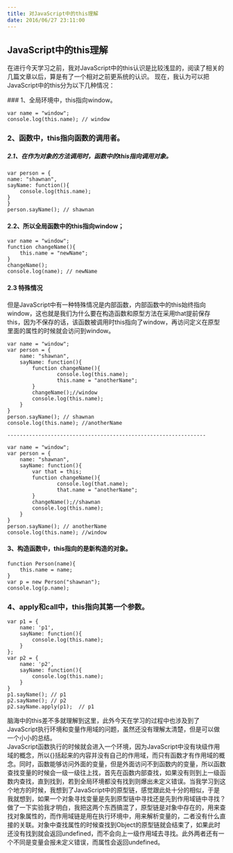 ```yaml
---
title: 对JavaScript中的this理解
date: 2016/06/27 23:11:00
---
```


## JavaScript中的this理解
在进行今天学习之前，我对JavaScript中的this认识是比较浅显的，阅读了相关的几篇文章以后，算是有了一个相对之前更系统的认识。
现在，我认为可以把JavaScript中的this分为以下几种情况：
<div></div>
### 1、全局环境中，this指向window。

    var name = "window";
    console.log(this.name); // window

<!-- more -->
###    2、函数中，this指向函数的调用者。
##### 2.1、在作为对象的方法调用时，函数中的this指向调用对象。

    var person = {
    name: "shawnan",
    sayName: function(){
        console.log(this.name);
    }
    }
    person.sayName(); // shawnan
    
#### 2.2、所以全局函数中的this指向window；

    var name = "window";
    function changeName(){
        this.name = "newName";
    }
    changeName();
    console.log(name); // newName

#### 2.3 特殊情况
但是JavaScript中有一种特殊情况是内部函数，内部函数中的this始终指向window，这也就是我们为什么要在构造函数和原型方法在采用that提前保存this，因为不保存的话，该函数被调用时this指向了window，再访问定义在原型里面的属性的时候就会访问到window。

    var name = "window";
    var person = {
        name: "shawnan",
        sayName: function(){
            function changeName(){
                    console.log(this.name); 
                    this.name = "anotherName";
            }
            changeName();//window
            console.log(this.name);
        }
    }
    person.sayName(); // shawnan
    console.log(this.name); //anotherName

    ----------------------------------------------------------------

    var name = "window";
    var person = {
        name: "shawnan",
        sayName: function(){
            var that = this;
            function changeName(){
                    console.log(that.name); 
                    that.name = "anotherName";
            }
            changeName();//shawnan
            console.log(this.name);
        }
    }
    person.sayName(); // anotherName
    console.log(this.name); //window


#### 3、构造函数中，this指向的是新构造的对象。

    function Person(name){
        this.name = name;
    }
    var p = new Person("shawnan");
    console.log(p.name);

### 4、apply和call中，this指向其第一个参数。

    var p1 = {
        name: 'p1',
        sayName: function(){
            console.log(this.name);
        }
    };
    var p2 = {
        name: 'p2',
        sayName: function(){
            console.log(this.name);
        }
    }
    p1.sayName(); // p1
    p2.sayName(); // p2
    p2.sayName.apply(p1);  // p1


脑海中的this差不多就理解到这里，此外今天在学习的过程中也涉及到了JavaScript执行环境和变量作用域的问题，虽然还没有理解太清楚，但是可以做一个小小的总结。   
JavaScript函数执行的时候就会进入一个环境，因为JavaScript中没有块级作用域的概念，所以{}括起来的内容并没有自己的作用域，而只有函数才有作用域的概念。同时，函数能够访问外面的变量，但是外面访问不到函数内的变量，所以函数查找变量的时候会一级一级往上找，首先在函数内部查找，如果没有则到上一级函数内查找，直到找到，若到全局环境都没有找到则爆出未定义错误。当我学习到这个地方的时候，我想到了JavaScript中的原型链，感觉跟此处十分的相似，于是我就想到，如果一个对象寻找变量是先到原型链中寻找还是先到作用域链中寻找？做了一下实验我才明白，我把这两个东西搞混了，原型链是对象中存在的，用来查找对象属性的，而作用域链是用在执行环境中，用来解析变量的，二者没有什么直接的关联。对象中查找属性的时候查找到Object的原型链就会结束了，如果此时还没有找到就会返回undefined，而不会向上一级作用域去寻找。此外两者还有一个不同是变量会报未定义错误，而属性会返回undefined。

